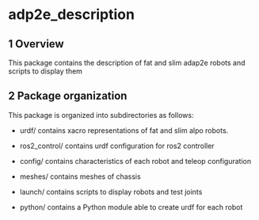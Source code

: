 # adp2e_description #

## 1 Overview ##

This package contains the description of fat and slim adap2e robots and scripts to display them

## 2 Package organization ##

This package is organized into subdirectories as follows:

  - urdf/ contains xacro representations of fat and slim alpo robots.

  - ros2_control/ contains urdf configuration for ros2 controller
   
  - config/ contains characteristics of each robot and teleop configuration 

  - meshes/ contains meshes of chassis

  - launch/ contains scripts to display robots and test joints

  - python/ contains a Python module able to create urdf for each robot
